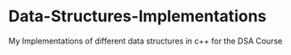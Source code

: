 # Data-Structures-Implementations
My Implementations of different data structures in c++ for the DSA Course
